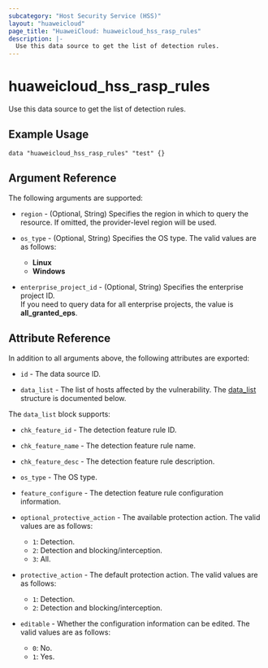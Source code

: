 ```yaml
---
subcategory: "Host Security Service (HSS)"
layout: "huaweicloud"
page_title: "HuaweiCloud: huaweicloud_hss_rasp_rules"
description: |-
  Use this data source to get the list of detection rules.
---
```


# huaweicloud_hss_rasp_rules

Use this data source to get the list of detection rules.

## Example Usage

```hcl
data "huaweicloud_hss_rasp_rules" "test" {}
```

## Argument Reference

The following arguments are supported:

* `region` - (Optional, String) Specifies the region in which to query the resource.
  If omitted, the provider-level region will be used.

* `os_type` - (Optional, String) Specifies the OS type.
  The valid values are as follows:
  + **Linux**
  + **Windows**

* `enterprise_project_id` - (Optional, String) Specifies the enterprise project ID.  
  If you need to query data for all enterprise projects, the value is **all_granted_eps**.

## Attribute Reference

In addition to all arguments above, the following attributes are exported:

* `id` - The data source ID.

* `data_list` - The list of hosts affected by the vulnerability.
  The [data_list](#hosts_data_list) structure is documented below.

<a name="hosts_data_list"></a>
The `data_list` block supports:

* `chk_feature_id` - The detection feature rule ID.

* `chk_feature_name` - The detection feature rule name.

* `chk_feature_desc` - The detection feature rule description.

* `os_type` - The OS type.

* `feature_configure` - The detection feature rule configuration information.

* `optional_protective_action` - The available protection action.
  The valid values are as follows:
  + `1`: Detection.
  + `2`: Detection and blocking/interception.
  + `3`: All.

* `protective_action` - The default protection action.
  The valid values are as follows:
  + `1`: Detection.
  + `2`: Detection and blocking/interception.

* `editable` - Whether the configuration information can be edited.
  The valid values are as follows:
  + `0`: No.
  + `1`: Yes.
